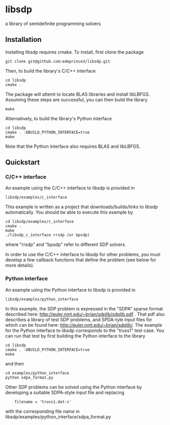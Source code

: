 # libsdp
a library of semidefinite programming solvers

## Installation
Installing libsdp requires cmake.  To install, first clone the package
```
git clone git@github.com:edeprince3/libsdp.git
```
Then, to build the library's C/C++ interface
```
cd libsdp
cmake .
```
The package will attemt to locate BLAS libraries and install libLBFGS. Assuming these steps are successful, you can then build the library
```
make 
```
Alternatively, to build the library's Python interface
```
cd libsdp
cmake . -DBUILD_PYTHON_INTERFACE=true
make
```
Note that the Python interface also requires BLAS and libLBFGS.

## Quickstart

### C/C++ interface

An example using the C/C++ interface to libsdp is provided in
```
libsdp/examples/c_interface
```
This example is written as a project that downloads/builds/links to libsdp automatically. You should be able to execute this example by
```
cd libsdp/examples/c_interface
cmake .
make
./libsdp_c_interface rrsdp (or bpsdp)
```
where "rrsdp" and "bpsdp" refer to different SDP solvers. 

In order to use the C/C++ interface to libsdp for other problems, you must develop a few callback functions that define the problem (see below for more details).

### Python interface 

An example using the Python interface to libsdp is provided in
```
libsdp/examples/python_interface
```
In this example, the SDP problem is expressed in the "SDPA" sparse format described here: http://euler.nmt.edu/~brian/sdplib/sdplib.pdf . That pdf also describes a library of test SDP problems, and SPDA-tyle input files for which can be found here: http://euler.nmt.edu/~brian/sdplib/. The example for the Python interface to libsdp corresponds to the "truss1" test case. You can run that test by first building the Python interface to the library
```
cd libsdp
cmake . -DBUILD_PYTHON_INTERFACE=true
make
```
and then
```
cd examples/python_interface
python sdpa_format.py
```
Other SDP problems can be solved using the Python interface by developing a suitable SDPA-style input file and replacing
```
    filename = 'truss1.dat-s'
```
with the corresponding file name in libsdp/examples/python_interface/sdpa_format.py
